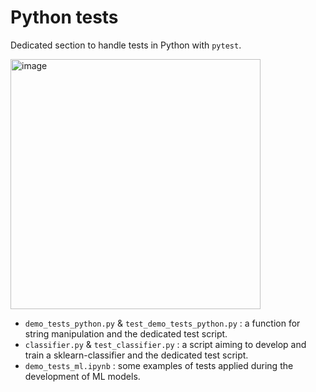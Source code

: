 # Python tests

Dedicated section to handle tests in Python with `pytest`.

<img src="https://upload.wikimedia.org/wikipedia/commons/b/ba/Pytest_logo.svg" alt="image" width="400" height="auto">

- `demo_tests_python.py` & `test_demo_tests_python.py` : a function for string manipulation and the dedicated test script.
- `classifier.py` & `test_classifier.py` : a script aiming to develop and train a sklearn-classifier and the dedicated test script.
- `demo_tests_ml.ipynb` : some examples of tests applied during the development of ML models.
